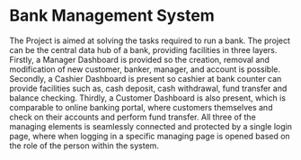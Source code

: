 # Bank Management System
The Project is aimed at solving the tasks required to run a bank. The project can be the central data hub of a bank, providing facilities in three layers. Firstly, a Manager Dashboard is provided so the creation, removal and modification of new customer, banker, manager, and account is possible. Secondly, a Cashier Dashboard is present so cashier at bank counter can provide facilities such as, cash deposit, cash withdrawal, fund transfer and balance checking. Thirdly, a Customer Dashboard is also present, which is comparable to online banking portal, where customers themselves and check on their accounts and perform fund transfer. All three of the managing elements is seamlessly connected and protected by a single login page, where when logging in a specific managing page is opened based on the role of the person within the system.
